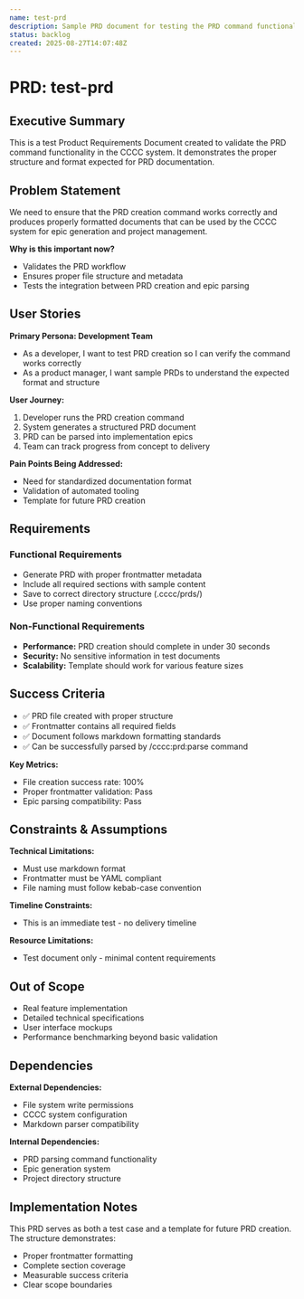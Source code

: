 ```yaml
---
name: test-prd
description: Sample PRD document for testing the PRD command functionality
status: backlog
created: 2025-08-27T14:07:48Z
---
```


# PRD: test-prd

## Executive Summary

This is a test Product Requirements Document created to validate the PRD command functionality in the CCCC system. It demonstrates the proper structure and format expected for PRD documentation.

## Problem Statement

We need to ensure that the PRD creation command works correctly and produces properly formatted documents that can be used by the CCCC system for epic generation and project management.

**Why is this important now?**
- Validates the PRD workflow
- Ensures proper file structure and metadata
- Tests the integration between PRD creation and epic parsing

## User Stories

**Primary Persona: Development Team**
- As a developer, I want to test PRD creation so I can verify the command works correctly
- As a product manager, I want sample PRDs to understand the expected format and structure

**User Journey:**
1. Developer runs the PRD creation command
2. System generates a structured PRD document
3. PRD can be parsed into implementation epics
4. Team can track progress from concept to delivery

**Pain Points Being Addressed:**
- Need for standardized documentation format
- Validation of automated tooling
- Template for future PRD creation

## Requirements

### Functional Requirements
- Generate PRD with proper frontmatter metadata
- Include all required sections with sample content
- Save to correct directory structure (.cccc/prds/)
- Use proper naming conventions

### Non-Functional Requirements
- **Performance:** PRD creation should complete in under 30 seconds
- **Security:** No sensitive information in test documents
- **Scalability:** Template should work for various feature sizes

## Success Criteria

- ✅ PRD file created with proper structure
- ✅ Frontmatter contains all required fields
- ✅ Document follows markdown formatting standards
- ✅ Can be successfully parsed by /cccc:prd:parse command

**Key Metrics:**
- File creation success rate: 100%
- Proper frontmatter validation: Pass
- Epic parsing compatibility: Pass

## Constraints & Assumptions

**Technical Limitations:**
- Must use markdown format
- Frontmatter must be YAML compliant
- File naming must follow kebab-case convention

**Timeline Constraints:**
- This is an immediate test - no delivery timeline

**Resource Limitations:**
- Test document only - minimal content requirements

## Out of Scope

- Real feature implementation
- Detailed technical specifications
- User interface mockups
- Performance benchmarking beyond basic validation

## Dependencies

**External Dependencies:**
- File system write permissions
- CCCC system configuration
- Markdown parser compatibility

**Internal Dependencies:**
- PRD parsing command functionality
- Epic generation system
- Project directory structure

## Implementation Notes

This PRD serves as both a test case and a template for future PRD creation. The structure demonstrates:
- Proper frontmatter formatting
- Complete section coverage
- Measurable success criteria
- Clear scope boundaries